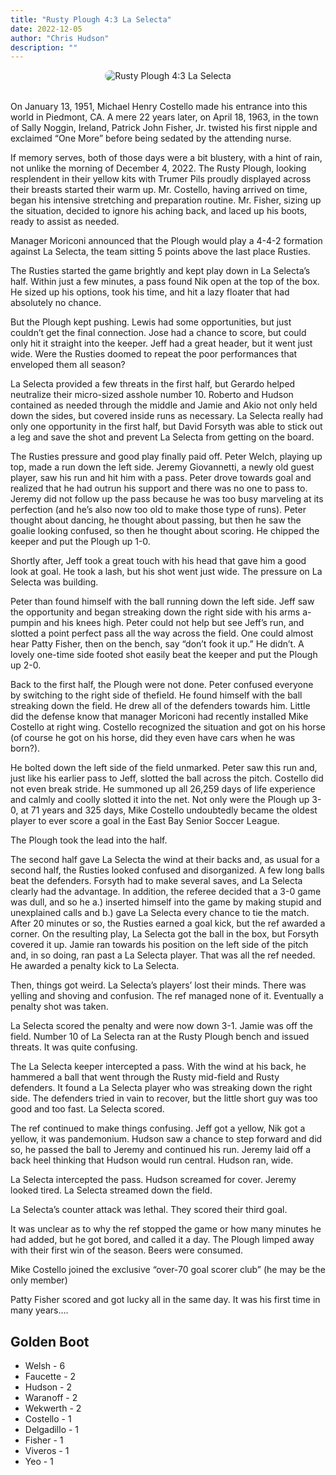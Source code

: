 ```yaml
---
title: "Rusty Plough 4:3 La Selecta"
date: 2022-12-05
author: "Chris Hudson"
description: ""
---
```


<div style="text-align: center; margin-bottom: 2rem;">
  <img src="https://static.wixstatic.com/media/c8064c_130f5fad22494e1ca9e7b71d5312f13b~mv2.png" alt="Rusty Plough 4:3 La Selecta" style="max-width: 100%; border-radius: 10px;">
</div>

On January 13, 1951, Michael Henry Costello made his entrance into this world in Piedmont, CA. A mere 22 years later, on April 18, 1963, in the town of Sally Noggin, Ireland, Patrick John Fisher, Jr. twisted his first nipple and exclaimed “One More” before being sedated by the attending nurse.

If memory serves, both of those days were a bit blustery, with a hint of rain, not unlike the morning of December 4, 2022. The Rusty Plough, looking resplendent in their yellow kits with Trumer Pils proudly displayed across their breasts started their warm up. Mr. Costello, having arrived on time, began his intensive stretching and preparation routine. Mr. Fisher, sizing up the situation, decided to ignore his aching back, and laced up his boots, ready to assist as needed.

Manager Moriconi announced that the Plough would play a 4-4-2 formation against La Selecta, the team sitting 5 points above the last place Rusties.

The Rusties started the game brightly and kept play down in La Selecta’s half. Within just a few minutes, a pass found Nik open at the top of the box. He sized up his options, took his time, and hit a lazy floater that had absolutely no chance.

But the Plough kept pushing. Lewis had some opportunities, but just couldn’t get the final connection. Jose had a chance to score, but could only hit it straight into the keeper. Jeff had a great header, but it went just wide. Were the Rusties doomed to repeat the poor performances that enveloped them all season?

La Selecta provided a few threats in the first half, but Gerardo helped neutralize their micro-sized asshole number 10. Roberto and Hudson contained as needed through the middle and Jamie and Akio not only held down the sides, but covered inside runs as necessary. La Selecta really had only one opportunity in the first half, but David Forsyth was able to stick out a leg and save the shot and prevent La Selecta from getting on the board.

The Rusties pressure and good play finally paid off. Peter Welch, playing up top, made a run down the left side. Jeremy Giovannetti, a newly old guest player, saw his run and hit him with a pass. Peter drove towards goal and realized that he had outrun his support and there was no one to pass to. Jeremy did not follow up the pass because he was too busy marveling at its perfection (and he’s also now too old to make those type of runs). Peter thought about dancing, he thought about passing, but then he saw the goalie looking confused, so then he thought about scoring. He chipped the keeper and put the Plough up 1-0.

Shortly after, Jeff took a great touch with his head that gave him a good look at goal. He took a lash, but his shot went just wide. The pressure on La Selecta was building.

Peter than found himself with the ball running down the left side. Jeff saw the opportunity and began streaking down the right side with his arms a-pumpin and his knees high. Peter could not help but see Jeff’s run, and slotted a point perfect pass all the way across the field. One could almost hear Patty Fisher, then on the bench, say “don’t fook it up.” He didn’t. A lovely one-time side footed shot easily beat the keeper and put the Plough up 2-0.

Back to the first half, the Plough were not done. Peter confused everyone by switching to the right side of thefield. He found himself with the ball streaking down the field. He drew all of the defenders towards him. Little did the defense know that manager Moriconi had recently installed Mike Costello at right wing. Costello recognized the situation and got on his horse (of course he got on his horse, did they even have cars when he was born?).

He bolted down the left side of the field unmarked. Peter saw this run and, just like his earlier pass to Jeff, slotted the ball across the pitch. Costello did not even break stride. He summoned up all 26,259 days of life experience and calmly and coolly slotted it into the net. Not only were the Plough up 3-0, at 71 years and 325 days, Mike Costello undoubtedly became the oldest player to ever score a goal in the East Bay Senior Soccer League.

The Plough took the lead into the half.

The second half gave La Selecta the wind at their backs and, as usual for a second half, the Rusties looked confused and disorganized. A few long balls beat the defenders. Forsyth had to make several saves, and La Selecta clearly had the advantage. In addition, the referee decided that a 3-0 game was dull, and so he a.) inserted himself into the game by making stupid and unexplained calls and b.) gave La Selecta every chance to tie the match. After 20 minutes or so, the Rusties earned a goal kick, but the ref awarded a corner. On the resulting play, La Selecta got the ball in the box, but Forsyth covered it up. Jamie ran towards his position on the left side of the pitch and, in so doing, ran past a La Selecta player. That was all the ref needed. He awarded a penalty kick to La Selecta.

Then, things got weird. La Selecta’s players’ lost their minds. There was yelling and shoving and confusion. The ref managed none of it. Eventually a penalty shot was taken.

La Selecta scored the penalty and were now down 3-1. Jamie was off the field. Number 10 of La Selecta ran at the Rusty Plough bench and issued threats. It was quite confusing.

The La Selecta keeper intercepted a pass. With the wind at his back, he hammered a ball that went through the Rusty mid-field and Rusty defenders. It found a La Selecta player who was streaking down the right side. The defenders tried in vain to recover, but the little short guy was too good and too fast. La Selecta scored.

The ref continued to make things confusing. Jeff got a yellow, Nik got a yellow, it was pandemonium. Hudson saw a chance to step forward and did so, he passed the ball to Jeremy and continued his run. Jeremy laid off a back heel thinking that Hudson would run central. Hudson ran, wide.

La Selecta intercepted the pass. Hudson screamed for cover. Jeremy looked tired. La Selecta streamed down the field.

La Selecta’s counter attack was lethal. They scored their third goal.

It was unclear as to why the ref stopped the game or how many minutes he had added, but he got bored, and called it a day. The Plough limped away with their first win of the season. Beers were consumed.

Mike Costello joined the exclusive “over-70 goal scorer club” (he may be the only member)

Patty Fisher scored and got lucky all in the same day. It was his first time in many years….



## Golden Boot
- Welsh - 6
- Faucette - 2
- Hudson - 2
- Waranoff - 2
- Wekwerth - 2
- Costello - 1
- Delgadillo - 1
- Fisher - 1
- Viveros - 1
- Yeo - 1